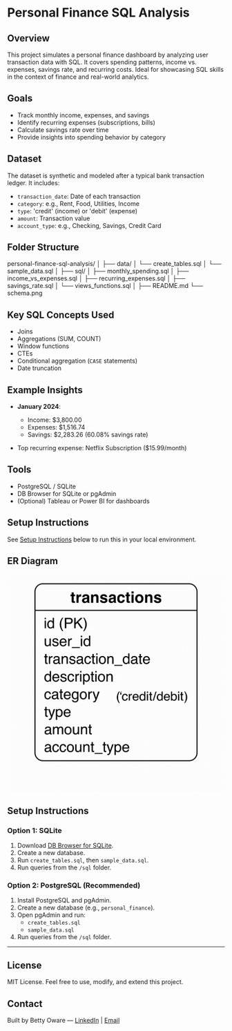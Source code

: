 # Personal Finance SQL Analysis

## Overview

This project simulates a personal finance dashboard by analyzing user transaction data with SQL. It covers spending patterns, income vs. expenses, savings rate, and recurring costs. Ideal for showcasing SQL skills in the context of finance and real-world analytics.

## Goals

- Track monthly income, expenses, and savings
- Identify recurring expenses (subscriptions, bills)
- Calculate savings rate over time
- Provide insights into spending behavior by category

## Dataset

The dataset is synthetic and modeled after a typical bank transaction ledger. It includes:

- `transaction_date`: Date of each transaction
- `category`: e.g., Rent, Food, Utilities, Income
- `type`: 'credit' (income) or 'debit' (expense)
- `amount`: Transaction value
- `account_type`: e.g., Checking, Savings, Credit Card

## Folder Structure

personal-finance-sql-analysis/
│
├── data/
│   └── create_tables.sql
│   └── sample_data.sql
│
├── sql/
│   ├── monthly_spending.sql
│   ├── income_vs_expenses.sql
│   ├── recurring_expenses.sql
│   ├── savings_rate.sql
│   └── views_functions.sql
│
├── README.md
└── schema.png


## Key SQL Concepts Used

- Joins
- Aggregations (SUM, COUNT)
- Window functions
- CTEs
- Conditional aggregation (`CASE` statements)
- Date truncation

## Example Insights

- **January 2024**:
  - Income: $3,800.00
  - Expenses: $1,516.74
  - Savings: $2,283.26 (60.08% savings rate)

- Top recurring expense: Netflix Subscription ($15.99/month)

## Tools

- PostgreSQL / SQLite
- DB Browser for SQLite or pgAdmin
- (Optional) Tableau or Power BI for dashboards

## Setup Instructions

See [Setup Instructions](#setup-instructions) below to run this in your local environment.

## ER Diagram

![schema](schema.png)

## Setup Instructions

### Option 1: SQLite

1. Download [DB Browser for SQLite](https://sqlitebrowser.org/).
2. Create a new database.
3. Run `create_tables.sql`, then `sample_data.sql`.
4. Run queries from the `/sql` folder.

### Option 2: PostgreSQL (Recommended)

1. Install PostgreSQL and pgAdmin.
2. Create a new database (e.g., `personal_finance`).
3. Open pgAdmin and run:
   - `create_tables.sql`
   - `sample_data.sql`
4. Run queries from the `/sql` folder.

---

## License

MIT License. Feel free to use, modify, and extend this project.

## Contact

Built by Betty Oware — [LinkedIn](https://www.linkedin.com/in/bettyoware/) | [Email](mailto:bettyoware@outook.com)
